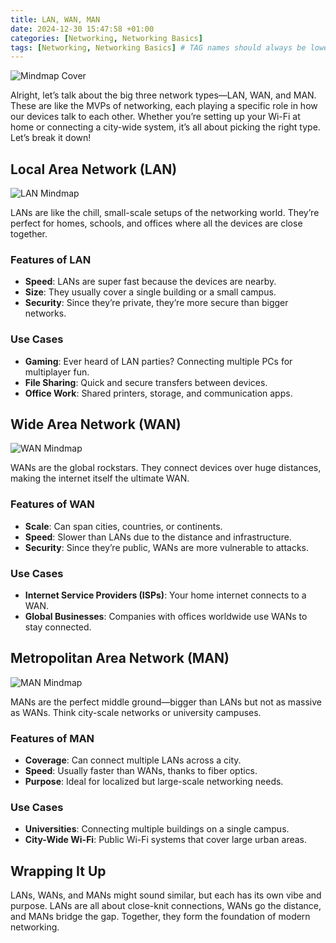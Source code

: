 ```yaml
---
title: LAN, WAN, MAN
date: 2024-12-30 15:47:58 +01:00
categories: [Networking, Networking Basics]
tags: [Networking, Networking Basics] # TAG names should always be lowercase
---
```


![Mindmap Cover](https://raw.githubusercontent.com/secusavvy/secusavvy.github.io/refs/heads/master/assets/Posts_img/Networking/2/Types%20of%20Networks.png)  

Alright, let’s talk about the big three network types—LAN, WAN, and MAN. These are like the MVPs of networking, each playing a specific role in how our devices talk to each other. Whether you’re setting up your Wi-Fi at home or connecting a city-wide system, it’s all about picking the right type. Let’s break it down!

## Local Area Network (LAN)  

![LAN Mindmap](https://raw.githubusercontent.com/secusavvy/secusavvy.github.io/refs/heads/master/assets/Posts_img/Networking/2/Local%20Area%20Network%20(LAN).png)  

LANs are like the chill, small-scale setups of the networking world. They’re perfect for homes, schools, and offices where all the devices are close together.  

### Features of LAN  
- **Speed**: LANs are super fast because the devices are nearby.  
- **Size**: They usually cover a single building or a small campus.  
- **Security**: Since they’re private, they’re more secure than bigger networks.  

### Use Cases  
- **Gaming**: Ever heard of LAN parties? Connecting multiple PCs for multiplayer fun.  
- **File Sharing**: Quick and secure transfers between devices.  
- **Office Work**: Shared printers, storage, and communication apps.  

## Wide Area Network (WAN)  

![WAN Mindmap](https://raw.githubusercontent.com/secusavvy/secusavvy.github.io/refs/heads/master/assets/Posts_img/Networking/2/Wide%20Area%20Network%20(WAN).png)  

WANs are the global rockstars. They connect devices over huge distances, making the internet itself the ultimate WAN.  

### Features of WAN  
- **Scale**: Can span cities, countries, or continents.  
- **Speed**: Slower than LANs due to the distance and infrastructure.  
- **Security**: Since they’re public, WANs are more vulnerable to attacks.  

### Use Cases  
- **Internet Service Providers (ISPs)**: Your home internet connects to a WAN.  
- **Global Businesses**: Companies with offices worldwide use WANs to stay connected.  

## Metropolitan Area Network (MAN)  

![MAN Mindmap](https://raw.githubusercontent.com/secusavvy/secusavvy.github.io/refs/heads/master/assets/Posts_img/Networking/2/Metropolitan%20Area%20Network%20(MAN).png)  

MANs are the perfect middle ground—bigger than LANs but not as massive as WANs. Think city-scale networks or university campuses.  

### Features of MAN  
- **Coverage**: Can connect multiple LANs across a city.  
- **Speed**: Usually faster than WANs, thanks to fiber optics.  
- **Purpose**: Ideal for localized but large-scale networking needs.  

### Use Cases  
- **Universities**: Connecting multiple buildings on a single campus.  
- **City-Wide Wi-Fi**: Public Wi-Fi systems that cover large urban areas.  

## Wrapping It Up  

LANs, WANs, and MANs might sound similar, but each has its own vibe and purpose. LANs are all about close-knit connections, WANs go the distance, and MANs bridge the gap. Together, they form the foundation of modern networking.